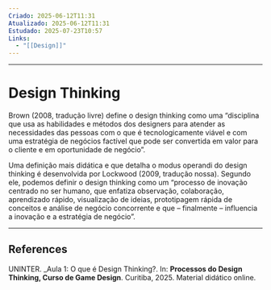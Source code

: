 ```yaml
---
Criado: 2025-06-12T11:31
Atualizado: 2025-06-12T11:31
Estudado: 2025-07-23T10:57
Links:
  - "[[Design]]"
---
```

---
# Design Thinking

Brown (2008, tradução livre) define o design thinking como uma “disciplina que usa as habilidades e métodos dos designers para atender as necessidades das pessoas com o que é tecnologicamente viável e com uma estratégia de negócios factível que pode ser convertida em valor para o cliente e em oportunidade de negócio”.

Uma definição mais didática e que detalha o modus operandi do design thinking é desenvolvida por Lockwood (2009, tradução nossa). Segundo ele, podemos definir o design thinking como um “processo de inovação centrado no ser humano, que enfatiza observação, colaboração, aprendizado rápido, visualização de ideias, prototipagem rápida de conceitos e análise de negócio concorrente e que – finalmente – influencia a inovação e a estratégia de negócio”. 


---
## References

UNINTER.  _Aula 1: O que é Design Thinking?. In: **Processos do Design Thinking, Curso de Game Design**. Curitiba, 2025. Material didático online.